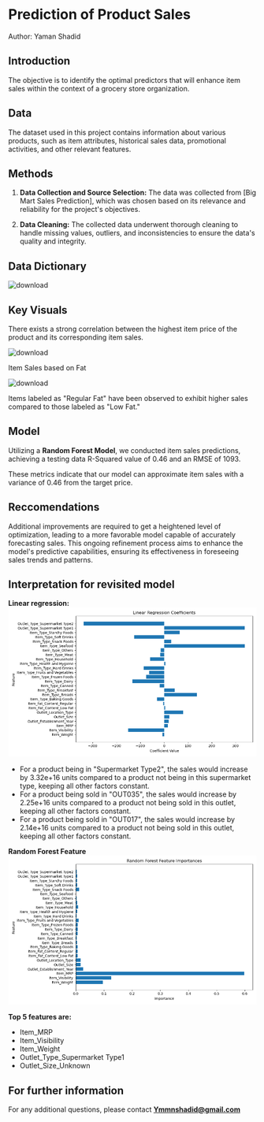 # Prediction of Product Sales

Author:
Yaman Shadid

## Introduction

The objective is to identify the optimal predictors that will enhance item sales within the context of a grocery store organization.

## Data

The dataset used in this project contains information about various products, such as item attributes, historical sales data, promotional activities, and other relevant features.

## Methods

1. **Data Collection and Source Selection:** The data was collected from [Big Mart Sales Prediction], which was chosen based on its relevance and reliability for the project's objectives.

2. **Data Cleaning:** The collected data underwent thorough cleaning to handle missing values, outliers, and inconsistencies to ensure the data's quality and integrity.

## Data Dictionary

![download](https://github.com/Yaman-Shadid/Prediction-of-Product-Sales/assets/116229037/3c0ffbb0-2ab4-41f6-933e-8a3fb3c82e53)


## Key Visuals

There exists a strong correlation between the highest item price of the product and its corresponding item sales.

![download](https://github.com/Yaman-Shadid/Prediction-of-Product-Sales/assets/116229037/a7d524b7-89cf-4d25-817f-98fa0631eba9)

Item Sales based on Fat

![download](https://github.com/Yaman-Shadid/Prediction-of-Product-Sales/assets/116229037/5b1cb354-5886-4ebd-8d9b-b31ebff009b0)

Items labeled as "Regular Fat" have been observed to exhibit higher sales compared to those labeled as "Low Fat."

## Model



Utilizing a **Random Forest Model**, we conducted item sales predictions, achieving a testing data R-Squared value of 0.46 and an RMSE of 1093.

These metrics indicate that our model can approximate item sales with a variance of 0.46 from the target price.

## Reccomendations

Additional improvements are required to get a heightened level of optimization, leading to a more favorable model capable of accurately forecasting sales. This ongoing refinement process aims to enhance the model's predictive capabilities, ensuring its effectiveness in foreseeing sales trends and patterns.

## Interpretation for revisited model

**Linear regression:**
![Linear Regression Coefficients](lr_coefficients.png)
- For a product being in "Supermarket Type2", the sales would increase by 3.32e+16 units compared to a product not being in this supermarket type, keeping all other factors constant.
- For a product being sold in "OUT035", the sales would increase by 2.25e+16 units compared to a product not being sold in this outlet, keeping all other factors constant.
- For a product being sold in "OUT017", the sales would increase by 2.14e+16 units compared to a product not being sold in this outlet, keeping all other factors constant.


**Random Forest Feature**
![Random Forest Feature Importances](rf_importances.png)

**Top 5 features are:**
- Item_MRP
- Item_Visibility
- Item_Weight
- Outlet_Type_Supermarket Type1
- Outlet_Size_Unknown


## For further information
For any additional questions, please contact **Ymmnshadid@gmail.com**
